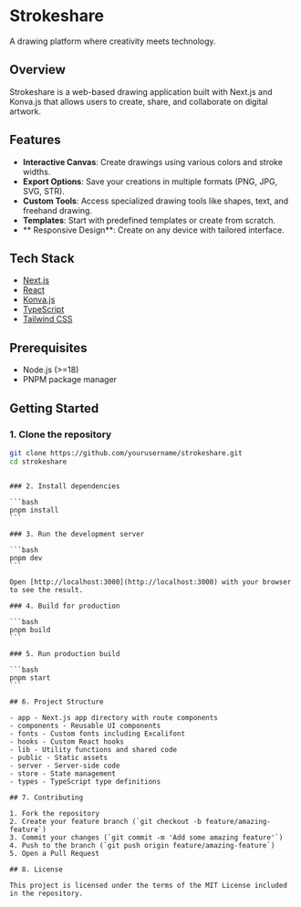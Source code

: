 # Strokeshare

A drawing platform where creativity meets technology.

## Overview

Strokeshare is a web-based drawing application built with Next.js and Konva.js that allows users to create, share, and collaborate on digital artwork.

## Features

- **Interactive Canvas**: Create drawings using various colors and stroke widths.
- **Export Options**: Save your creations in multiple formats (PNG, JPG, SVG, STR).
- **Custom Tools**: Access specialized drawing tools like shapes, text, and freehand drawing.
- **Templates**: Start with predefined templates or create from scratch.
- ** Responsive Design**: Create on any device with tailored interface.

## Tech Stack

- [Next.js](https://nextjs.org/)
- [React](https://react.dev/)
- [Konva.js](https://konvajs.org/)
- [TypeScript](https://www.typescriptlang.org/)
- [Tailwind CSS](https://tailwindcss.com/)

## Prerequisites

- Node.js (>=18)
- PNPM package manager

## Getting Started

### 1. Clone the repository

```bash
git clone https://github.com/yourusername/strokeshare.git
cd strokeshare
```

````

### 2. Install dependencies

```bash
pnpm install
```

### 3. Run the development server

```bash
pnpm dev
```

Open [http://localhost:3000](http://localhost:3000) with your browser to see the result.

### 4. Build for production

```bash
pnpm build
```

### 5. Run production build

```bash
pnpm start
```

## 6. Project Structure

- app - Next.js app directory with route components
- components - Reusable UI components
- fonts - Custom fonts including Excalifont
- hooks - Custom React hooks
- lib - Utility functions and shared code
- public - Static assets
- server - Server-side code
- store - State management
- types - TypeScript type definitions

## 7. Contributing

1. Fork the repository
2. Create your feature branch (`git checkout -b feature/amazing-feature`)
3. Commit your changes (`git commit -m 'Add some amazing feature'`)
4. Push to the branch (`git push origin feature/amazing-feature`)
5. Open a Pull Request

## 8. License

This project is licensed under the terms of the MIT License included in the repository.
````
